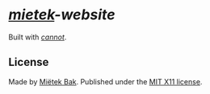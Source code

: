 _[mietek](http://mietek.io/)-website_
=====================================

Built with [_cannot_](http://cannot.mietek.io/).


License
-------

Made by [Miëtek Bak](http://mietek.io/).  Published under the [MIT X11 license](http://mietek.io/license/).
